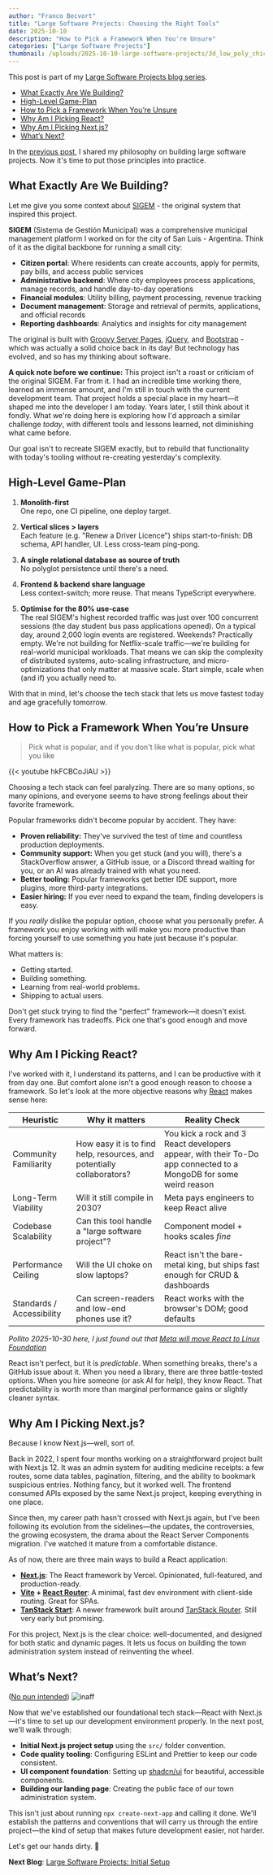 ```yaml
---
author: "Franco Becvort"
title: "Large Software Projects: Choosing the Right Tools"
date: 2025-10-10
description: "How to Pick a Framework When You're Unsure"
categories: ["Large Software Projects"]
thumbnail: /uploads/2025-10-10-large-software-projects/3d_low_poly_chicken.png
---
```


This post is part of my [Large Software Projects blog series](/en/categories/large-software-projects/).

<!-- TOC -->
  * [What Exactly Are We Building?](#what-exactly-are-we-building)
  * [High-Level Game-Plan](#high-level-game-plan)
  * [How to Pick a Framework When You&rsquo;re Unsure](#how-to-pick-a-framework-when-youre-unsure)
  * [Why Am I Picking React?](#why-am-i-picking-react)
  * [Why Am I Picking Next.js?](#why-am-i-picking-nextjs)
  * [What&rsquo;s Next?](#whats-next)
<!-- TOC -->

In the [previous post](/en/blog/2025-10-09-large-software-projects), I shared my philosophy on building large software projects. Now it's time to put those principles into practice.

## What Exactly Are We Building?

Let me give you some context about [SIGEM](https://sigem.sanluislaciudad.gob.ar/sigem/) - the original system that inspired this project.

**SIGEM** (Sistema de Gestión Municipal) was a comprehensive municipal management platform I worked on for the city of San Luis - Argentina. Think of it as the digital backbone for running a small city:

- **Citizen portal**: Where residents can create accounts, apply for permits, pay bills, and access public services
- **Administrative backend**: Where city employees process applications, manage records, and handle day-to-day operations
- **Financial modules**: Utility billing, payment processing, revenue tracking
- **Document management**: Storage and retrieval of permits, applications, and official records
- **Reporting dashboards**: Analytics and insights for city management

The original is built with [Groovy Server Pages](https://gsp.grails.org/latest/guide/index.html), [jQuery](https://jquery.com/), and [Bootstrap](https://getbootstrap.com/) - which was actually a solid choice back in its day! But technology has evolved, and so has my thinking about software.

**A quick note before we continue:** This project isn't a roast or criticism of the original SIGEM. Far from it. I had an incredible time working there, learned an immense amount, and I'm still in touch with the current development team. That project holds a special place in my heart—it shaped me into the developer I am today. Years later, I still think about it fondly. What we're doing here is exploring how I'd approach a similar challenge *today*, with different tools and lessons learned, not diminishing what came before.

Our goal isn't to recreate SIGEM exactly, but to rebuild that functionality with today's tooling without re-creating yesterday's complexity.

## High-Level Game-Plan

1. **Monolith-first**  
   One repo, one CI pipeline, one deploy target.

2. **Vertical slices > layers**  
   Each feature (e.g. "Renew a Driver Licence") ships start-to-finish: DB schema, API handler, UI. Less cross-team ping-pong.

3. **A single relational database as source of truth**  
   No polyglot persistence until there's a need.

4. **Frontend & backend share language**  
   Less context-switch; more reuse. That means TypeScript everywhere.

5. **Optimise for the 80% use-case**  
   The real SIGEM's highest recorded traffic was just over 100 concurrent sessions (the day student bus pass applications opened). On a typical day, around 2,000 login events are registered. Weekends? Practically empty. We're not building for Netflix-scale traffic—we're building for real-world municipal workloads. That means we can skip the complexity of distributed systems, auto-scaling infrastructure, and micro-optimizations that only matter at massive scale. Start simple, scale when (and if) you actually need to.

With that in mind, let's choose the tech stack that lets us move fastest today and age gracefully tomorrow.

## How to Pick a Framework When You&rsquo;re Unsure

> Pick what is popular, and if you don't like what is popular, pick what you like

{{< youtube hkFCBCoJiAU >}}

Choosing a tech stack can feel paralyzing. There are so many options, so many opinions, and everyone seems to have strong feelings about their favorite framework.

Popular frameworks didn't become popular by accident. They have:

- **Proven reliability:** They've survived the test of time and countless production deployments.
- **Community support:** When you get stuck (and you will), there's a StackOverflow answer, a GitHub issue, or a Discord thread waiting for you, or an AI was already trained with what you need.
- **Better tooling:** Popular frameworks get better IDE support, more plugins, more third-party integrations.
- **Easier hiring:** If you ever need to expand the team, finding developers is easy.

If you *really* dislike the popular option, choose what you personally prefer. A framework you enjoy working with will make you more productive than forcing yourself to use something you hate just because it's popular.

What matters is:

- Getting started.
- Building something.
- Learning from real-world problems.
- Shipping to actual users.

Don't get stuck trying to find the "perfect" framework—it doesn't exist. Every framework has tradeoffs. Pick one that's good enough and move forward.

## Why Am I Picking React?

I've worked with it, I understand its patterns, and I can be productive with it from day one. But comfort alone isn't a good enough reason to choose a framework. So let's look at the more objective reasons why [React](https://react.dev/) makes sense here:

| Heuristic                 | Why it matters                                                         | Reality Check                                                                                                    |
|---------------------------|------------------------------------------------------------------------|------------------------------------------------------------------------------------------------------------------|
| Community Familiarity     | How easy it is to find help, resources, and potentially collaborators? | You kick a rock and 3 React developers appear, with their To-Do app connected to a MongoDB for some weird reason |
| Long-Term Viability       | Will it still compile in 2030?                                         | Meta pays engineers to keep React alive                                                                          |
| Codebase Scalability      | Can this tool handle a "large software project"?                       | Component model + hooks scales *fine*                                                                            |
| Performance Ceiling       | Will the UI choke on slow laptops?                                     | React isn't the bare-metal king, but ships fast enough for CRUD & dashboards                                     |
| Standards / Accessibility | Can screen-readers and low-end phones use it?                          | React works with the browser's DOM; good defaults                                                                |

*Pollito 2025-10-30 here, I just found out that [Meta will move React to Linux Foundation](https://www.msn.com/en-us/news/technology/meta-will-move-react-to-linux-foundation-to-address-vendor-dominance-fears/ar-AA1O9Q7C?ocid=socialshare)*

React isn't perfect, but it is *predictable*. When something breaks, there's a GitHub issue about it. When you need a library, there are three battle-tested options. When you hire someone (or ask AI for help), they know React. That predictability is worth more than marginal performance gains or slightly cleaner syntax.

## Why Am I Picking Next.js?

Because I know Next.js—well, sort of.

Back in 2022, I spent four months working on a straightforward project built with Next.js 12. It was an admin system for auditing medicine receipts: a few routes, some data tables, pagination, filtering, and the ability to bookmark suspicious entries. Nothing fancy, but it worked well. The frontend consumed APIs exposed by the same Next.js project, keeping everything in one place.

Since then, my career path hasn't crossed with Next.js again, but I've been following its evolution from the sidelines—the updates, the controversies, the growing ecosystem, the drama about the React Server Components migration. I've watched it mature from a comfortable distance.

As of now, there are three main ways to build a React application:

- **[Next.js](https://nextjs.org/)**: The React framework by Vercel. Opinionated, full-featured, and production-ready.
- **[Vite](https://vite.dev/) + [React Router](https://reactrouter.com/)**: A minimal, fast dev environment with client-side routing. Great for SPAs.
- **[TanStack Start](https://tanstack.com/start/latest)**: A newer framework built around [TanStack Router](https://tanstack.com/router/latest). Still very early but promising.

For this project, Next.js is the clear choice: well-documented, and designed for both static and dynamic pages. It lets us focus on building the town administration system instead of reinventing the wheel.

## What&rsquo;s Next?

([No pun intended](https://youtube.com/shorts/fLmW1URQdLs?si=Or_1CR4GZkFUH980))
![inaff](/uploads/2025-10-10-large-software-projects/ninomae-inanis-hololive-vtuber-2088695325.jpg)

Now that we've established our foundational tech stack—React with Next.js—it's time to set up our development environment properly. In the next post, we'll walk through:

- **Initial Next.js project setup** using the `src/` folder convention.
- **Code quality tooling**: Configuring ESLint and Prettier to keep our code consistent.
- **UI component foundation**: Setting up [shadcn/ui](https://ui.shadcn.com/) for beautiful, accessible components.
- **Building our landing page**: Creating the public face of our town administration system.

This isn't just about running `npx create-next-app` and calling it done. We'll establish the patterns and conventions that will carry us through the entire project—the kind of setup that makes future development easier, not harder.

Let's get our hands dirty. 🚀

**Next Blog**: [Large Software Projects: Initial Setup](/en/blog/2025-10-12-large-software-projects)